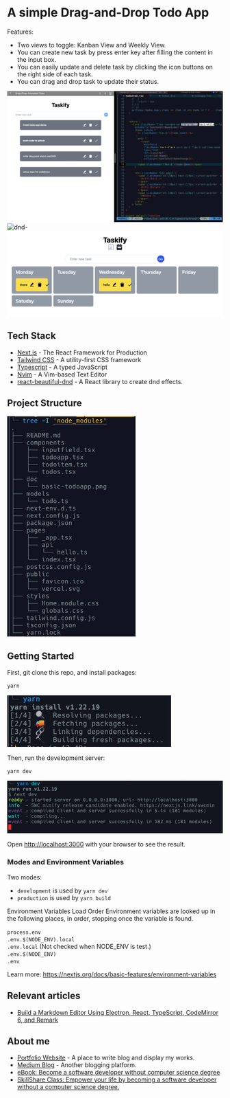 # A simple Drag-and-Drop Todo App

Features:   
- Two views to toggle: Kanban View and Weekly View. 
- You can create new task by press enter key after filling the content in the input box. 
- You can easily update and delete task by clicking the icon buttons on the right side of each task. 
- You can drag and drop task to update their status.

![Basic todo screenshot](./doc/media/basic-todoapp.png)
![dnd-](https://user-images.githubusercontent.com/93111441/192956119-395a4772-6c7d-4f10-b4a3-3cac41f37809.gif) 
<img src='./doc/media/weekly-view.png' width='700px' alt='weekly task  view'/>




## Tech Stack   
- [Next.js](https://nextjs.org/) - The React Framework for Production 
- [Tailwind CSS](https://tailwindcss.com/) - A utility-first CSS framework 
- [Typescript](https://www.typescriptlang.org/)  - A typed JavaScript 
- [Nvim](https://neovim.io/) - A Vim-based Text Editor 
- [react-beautiful-dnd](https://github.com/atlassian/react-beautiful-dnd) - A React library to create dnd effects. 

## Project Structure 
<img src='./doc/media/project-structure.png' width='300px' alt='Project structure screenshot'/>

## Getting Started
First, git clone this repo, and install packages:  

```bash
yarn
```
![Yarn install packages screenshot](./doc/media/yarn-screenshot.png)
 
Then, run the development server:

```bash
yarn dev
```
![Yarn run dev server screenshot](./doc/media/yarn-dev-screenshot.png)

Open [http://localhost:3000](http://localhost:3000) with your browser to see the result.

### Modes and Environment Variables
Two modes:
  - `development` is used by `yarn dev`
  - `production` is used by `yarn build` 

Environment Variables Load Order
Environment variables are looked up in the following places, in order, stopping once the variable is found.

`process.env`  
`.env.$(NODE_ENV).local`  
`.env.local` (Not checked when NODE_ENV is test.)  
`.env.$(NODE_ENV)`  
`.env`

Learn more: https://nextjs.org/docs/basic-features/environment-variables

## Relevant articles
- [Build a Markdown Editor Using Electron, React, TypeScript, CodeMirror 6, and Remark](https://medium.com/r/?url=https%3A%2F%2Famy-juan-li.medium.com%2Fbuild-a-markdown-editor-using-electron-reactjs-vite-codemirror-and-remark-e551d91b6233)

## About me
- [Portfolio Website](https://www.amyjuanli.com/) - A place to write blog and display my works. 
- [Medium Blog](https://amy-juan-li.medium.com/) - Another blogging platform. 
- [eBook: Become a software developer without computer science degree](https://amyjuanli.gumroad.com/l/wplun)
- [SkillShare Class: Empower your life by becoming a software developer without a computer science degree.](https://www.skillshare.com/classes/Empower-your-life-Become-a-software-developer-without-a-CS-degree/1243883176)
